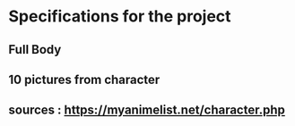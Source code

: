 # Specifications for the project

## Full Body
## 10 pictures from character
## sources : https://myanimelist.net/character.php